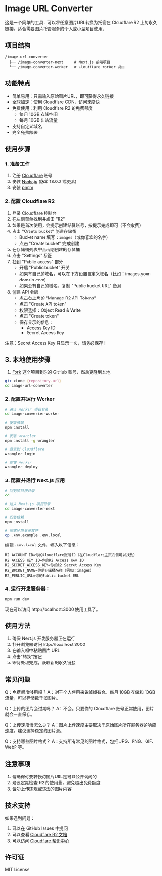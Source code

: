 # Image URL Converter

这是一个简单的工具，可以将任意图片URL转换为托管在 Cloudflare R2 上的永久链接。适合需要图片托管服务的个人或小型项目使用。

## 项目结构

```
/image-url-converter
  ├── /image-converter-next     # Next.js 前端项目
  └── /image-converter-worker   # Cloudflare Worker 项目
```

## 功能特点

- 简单易用：只需输入原始图片URL，即可获得永久链接
- 全球加速：使用 Cloudflare CDN，访问速度快
- 免费使用：利用 Cloudflare R2 的免费额度
  - 每月 10GB 存储空间
  - 每月 10GB 出站流量
- 支持自定义域名
- 完全免费部署

## 使用步骤

### 1. 准备工作


1. 注册 [Cloudflare](https://dash.cloudflare.com/sign-up) 账号
2. 安装 [Node.js](https://nodejs.org/) (版本 18.0.0 或更高)
3. 安装 [pnpm](https://pnpm.io/) 

### 2. 配置 Cloudflare R2

1. 登录 [Cloudflare 控制台](https://dash.cloudflare.com)
2. 在左侧菜单找到并点击 "R2"
3. 如果是首次使用，会提示创建结算账号，按提示完成即可（不会收费）
4. 点击 "Create bucket" 创建存储桶
   - Bucket name 填写：`images`（或你喜欢的名字）
   - 点击 "Create bucket" 完成创建
5. 在存储桶列表中点击刚创建的存储桶
6. 点击 "Settings" 标签
7. 找到 "Public access" 部分
   - 开启 "Public bucket" 开关
   - 如果有自己的域名，可以在下方设置自定义域名（比如：images.your-domain.com）
   - 如果没有自己的域名，复制 "Public bucket URL" 备用
8. 创建 API 令牌
   - 点击右上角的 "Manage R2 API Tokens"
   - 点击 "Create API token"
   - 权限选择：Object Read & Write
   - 点击 "Create token"
   - 保存显示的信息：
     * Access Key ID
     * Secret Access Key

注意：Secret Access Key 只显示一次，请务必保存！

## 3. 本地使用步骤

1. [Fork](https://github.com/weijunext/image-url-converter/fork) 这个项目到你的 GitHub 账号，然后克隆到本地


```bash
git clone [repository-url]
cd image-url-converter
```

### 2. 配置并运行 Worker

```bash
# 进入 Worker 项目目录
cd image-converter-worker

# 安装依赖
npm install

# 安装 wrangler
npm install -g wrangler

# 登录到 Cloudflare
wrangler login

# 部署 Worker
wrangler deploy
```

### 3. 配置并运行 Next.js 应用

```bash
# 回到项目根目录
cd ..

# 进入 Next.js 项目目录
cd image-converter-next

# 安装依赖
npm install

# 创建环境变量文件
cp .env.example .env.local
```

编辑 `.env.local` 文件，填入以下信息：
```
R2_ACCOUNT_ID=你的Cloudflare账号ID（在Cloudflare主页右侧可以找到）
R2_ACCESS_KEY_ID=你的R2 Access Key ID
R2_SECRET_ACCESS_KEY=你的R2 Secret Access Key
R2_BUCKET_NAME=你的存储桶名称（例如：images）
R2_PUBLIC_URL=你的Public bucket URL
```

### 4. 运行开发服务器：
```bash
npm run dev
```

现在可以访问 http://localhost:3000 使用工具了。

## 使用方法

1. 确保 Next.js 开发服务器正在运行
2. 打开浏览器访问 http://localhost:3000
3. 在输入框中粘贴图片 URL
4. 点击"转换"按钮
5. 等待处理完成，获取新的永久链接

## 常见问题

Q：免费额度够用吗？
A：对于个人使用来说绰绰有余。每月 10GB 存储和 10GB 流量，可以存储数千张图片。

Q：上传的图片会过期吗？
A：不会。只要你的 Cloudflare 账号正常使用，图片就会一直保存。

Q：上传速度慢怎么办？
A：图片上传速度主要取决于原始图片所在服务器的响应速度。建议选择稳定的图片源。

Q：支持哪些图片格式？
A：支持所有常见的图片格式，包括 JPG、PNG、GIF、WebP 等。

## 注意事项

1. 请确保你要转换的图片URL是可以公开访问的
2. 建议定期检查 R2 的使用量，避免超出免费额度
3. 请勿上传违规或违法的图片内容

## 技术支持

如果遇到问题：
1. 可以在 GitHub Issues 中提问
2. 可以查看 [Cloudflare R2 文档](https://developers.cloudflare.com/r2/)
3. 可以访问 [Cloudflare 帮助中心](https://support.cloudflare.com/)

## 许可证

MIT License